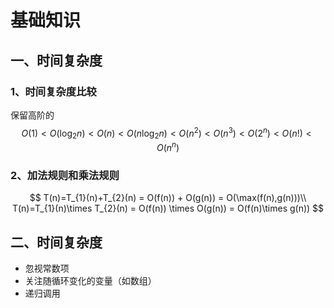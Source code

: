 # 基础知识

## 一、时间复杂度

### 1、时间复杂度比较

保留高阶的
$$
O(1)<O(\log_{2}n)<O(n)<O(n\log_{2}n)<O(n^{2})<O(n^{3})<O(2^{n})<O(n!)<O(n^{n})
$$

### 2、加法规则和乘法规则

$$
T(n)=T_{1}(n)+T_{2}(n) = O(f(n)) + O(g(n)) = O(\max(f(n),g(n)))\\
T(n)=T_{1}(n)\times T_{2}(n) = O(f(n)) \times O(g(n)) = O(f(n)\times g(n)) 
$$

## 二、时间复杂度

- 忽视常数项
- 关注随循环变化的变量（如数组）
- 递归调用
